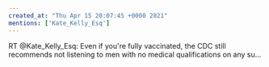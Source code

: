 ```yaml
---
created_at: "Thu Apr 15 20:07:45 +0000 2021"
mentions: ['Kate_Kelly_Esq']
---
```


RT @Kate_Kelly_Esq: Even if you're fully vaccinated, the CDC still recommends not listening to men with no medical qualifications on any su…